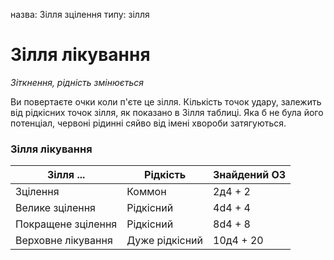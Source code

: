 назва: Зілля зцілення типу: зілля

# Зілля лікування
_Зіткнення, рідність змінюється_

Ви повертаєте очки коли п'єте це зілля. Кількість точок удару, залежить від рідкісних точок зілля, як показано в Зілля таблиці. Яка б не була його потенціал, червоні рідинні сяйво від імені хвороби затягуються.

### Зілля лікування

| Зілля ...          | Рідкість       | Знайдений ОЗ |
| ------------------ | -------------- | ------------ |
| Зцілення           | Коммон         | 2д4 + 2      |
| Велике зцілення    | Рідкісний      | 4d4 + 4      |
| Покращене зцілення | Рідкісний      | 8d4 + 8      |
| Верховне лікування | Дуже рідкісний | 10д4 + 20    |